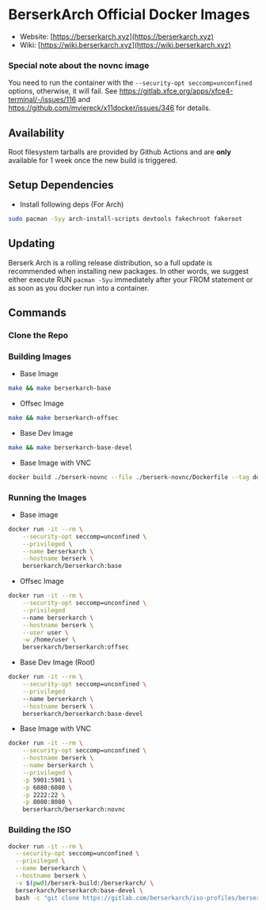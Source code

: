 # BerserkArch Official Docker Images

- Website: [https://berserkarch.xyz](https://berserkarch.xyz)
- Wiki: [https://wiki.berserkarch.xyz](https://wiki.berserkarch.xyz)

### Special note about the novnc image

You need to run the container with the `--security-opt seccomp=unconfined` options, otherwise, it will fail. See https://gitlab.xfce.org/apps/xfce4-terminal/-/issues/116 and https://github.com/mviereck/x11docker/issues/346 for details.

## Availability

Root filesystem tarballs are provided by Github Actions and are **only** available for 1 week once the new build is triggered.

## Setup Dependencies

- Install following deps (For Arch)

```bash
sudo pacman -Syy arch-install-scripts devtools fakechroot fakeroot
```

## Updating

Berserk Arch is a rolling release distribution, so a full update is recommended when installing new packages. In other words, we suggest either execute RUN `pacman -Syu` immediately after your FROM statement or as soon as you docker run into a container.

## Commands

### Clone the Repo

### Building Images

- Base Image

```bash
make && make berserkarch-base
```

- Offsec Image

```bash
make && make berserkarch-offsec
```

- Base Dev Image

```bash
make && make berserkarch-base-devel
```

- Base Image with VNC

```bash
docker build ./berserk-novnc --file ./berserk-novnc/Dockerfile --tag docker.io/berserkarch/berserkarch:novnc
```

### Running the Images

- Base image

```bash
docker run -it --rm \
    --security-opt seccomp=unconfined \
    --privileged \
    --name berserkarch \
    --hostname berserk \
    berserkarch/berserkarch:base
```

- Offsec Image

```bash
docker run -it --rm \
    --security-opt seccomp=unconfined \
    --privileged
    --name berserkarch \
    --hostname berserk \
    --user user \
    -w /home/user \
    berserkarch/berserkarch:offsec
```

- Base Dev Image (Root)

```bash
docker run -it --rm \
    --security-opt seccomp=unconfined \
    --privileged
    --name berserkarch \
    --hostname berserk \
    berserkarch/berserkarch:base-devel
```

- Base Image with VNC

```bash
docker run -it --rm \
    --security-opt seccomp=unconfined \
    --hostname berserk \
    --name berserkarch \
    --privileged \
    -p 5901:5901 \
    -p 6080:6080 \
    -p 2222:22 \
    -p 8080:8080 \
    berserkarch/berserkarch:novnc
```

### Building the ISO

```bash
docker run -it --rm \
  --security-opt seccomp=unconfined \
  --privileged \
  --name berserkarch \
  --hostname berserk \
  -v $(pwd)/berserk-build:/berserkarch/ \
  berserkarch/berserkarch:base-devel \
  bash -c "git clone https://gitlab.com/berserkarch/iso-profiles/berserkarch.git && cd berserkarch && make devbuild"
```
